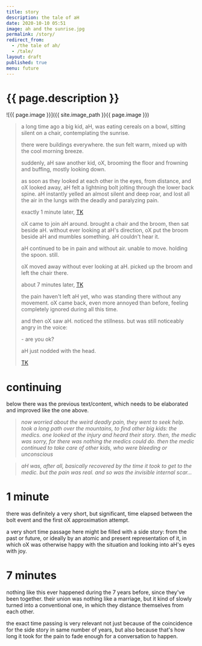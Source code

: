 ```yaml
---
title: story
description: the tale of aH
date: 2020-10-10 05:51
image: ah and the sunrise.jpg
permalink: /story/
redirect_from:
  - /the tale of ah/
  - /tale/
layout: draft
published: true
menu: future
---
```


# {{ page.description }}

![{{ page.image }}]({{ site.image_path }}{{ page.image }})

> a long time ago a big kid, aH, was eating cereals on a bowl, sitting silent on a chair, contemplating the sunrise.
> 
> there were buildings everywhere. the sun felt warm, mixed up with the cool morning breeze.
> 
> suddenly, aH saw another kid, oX, brooming the floor and frowning and buffing, mostly looking down.
> 
> as soon as they looked at each other in the eyes, from distance, and oX looked away, aH felt a lightning bolt jolting through the lower back spine. aH instantly yelled an almost silent and deep roar, and lost all the air in the lungs with the deadly and paralyzing pain.
> 
> exactly 1 minute later, [TK](#1-minute)
> 
> oX came to join aH around. brought a chair and the broom, then sat beside aH. without ever looking at aH's direction, oX put the broom beside aH and mumbles something. aH couldn't hear it.
> 
> aH continued to be in pain and without air. unable to move. holding the spoon. still.
> 
> oX moved away without ever looking at aH. picked up the broom and left the chair there.
> 
> about 7 minutes later, [TK](#7-minutes)
> 
> the pain haven't left aH yet, who was standing there without any movement. oX came back, even more annoyed than before, feeling completely ignored during all this time.
> 
> and then oX saw aH. noticed the stillness. but was still noticeably angry in the voice:
> 
> \- are you ok?
> 
> aH just nodded with the head.
> 
> [TK](#continuing)

# continuing

below there was the previous text/content, which needs to be elaborated and improved like the one above.

> *now worried about the weird deadly pain, they went to seek help. took a long path over the mountains, to find other big kids: the medics. one looked at the injury and heard their story. then, the medic was sorry, for there was nothing the medics could do. then the medic continued to take care of other kids, who were bleeding or unconscious*

> *aH was, after all, basically recovered by the time it took to get to the medic. but the pain was real. and so was the invisible internal scar...*

# 1 minute

there was definitely a very short, but significant, time elapsed between the bolt event and the first oX approximation attempt.

a very short time passage here might be filled with a side story: from the past or future, or ideally by an atomic and present representation of it, in which oX was otherwise happy with the situation and looking into aH's eyes with joy.

# 7 minutes

nothing like this ever happened during the 7 years before, since they've been together. their union was nothing like a marriage, but it kind of slowly turned into a conventional one, in which they distance themselves from each other.

the exact time passing is very relevant not just because of the coincidence for the side story in same number of years, but also because that's how long it took for the pain to fade enough for a conversation to happen.
